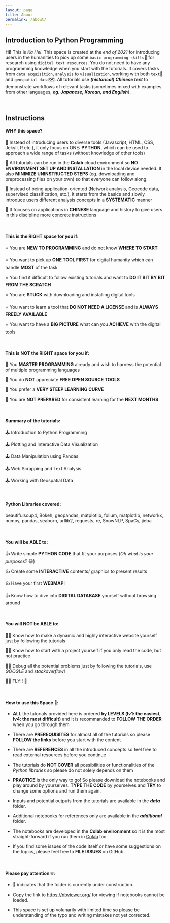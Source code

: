 ```yaml
---
layout: page
title: About
permalink: /about/
---
```


## Introduction to Python Programming

**Hi!** This is *Ka Hei*. This space is created at the *end of 2021* for introducing users in the humanities to pick up some `basic programming skills`📍 for research using `digital text resources`. You do not need to have any programming knowledge when you start with the tutorials. It covers tasks from `data acquisition`, `analysis` to `visualization`, working with both `text`📜 and `geospatial data`🗺️. All tutorials use ***(historical) Chinese text*** to demonstrate workflows of relevant tasks (sometimes mixed with examples from other languages, ***eg. Japanese, Korean, and English***).

<br>

## Instructions

#### WHY this space?

🔎 Instead of introducing users to diverse tools (Javascript, HTML, CSS, Jekyll, R etc.), it only focus on ONE: **PYTHON**, which can be used to approach a wide range of tasks (without knowledge of other tools)

🔎 All tutorials can be run in the **Colab** cloud environment so **NO ENVIRONMENT SET UP AND INSTALLATION** in the local device needed. It also **MINIMIZE UNINSTRUCTED STEPS** (eg. downloading and preprocessing files on your own) so that everyone can follow along.

🔎 Instead of being application-oriented (Network analysis, Geocode data, supervised classification, etc.), it starts from the basics and slowly introduce users different analysis concepts in a **SYSTEMATIC** manner

🔎 It focuses on applications in **CHINESE** language and history to give users in this discipline more concrete instructions

<br>

#### This is the RIGHT space for you if:

⭐ You are **NEW TO PROGRAMMING** and do not know **WHERE TO START**

⭐ You want to pick up **ONE TOOL FIRST** for digital humanity which can handle **MOST** of the task

⭐ You find it difficult to follow existing tutorials and want to **DO IT BIT BY BIT FROM THE SCRATCH**

⭐ You are **STUCK** with downloading and installing digital tools

⭐ You want to learn a tool that **DO NOT NEED A LICENSE** and is **ALWAYS FREELY AVAILABLE**

⭐ You want to have a **BIG PICTURE** what can you **ACHIEVE** with the digital tools

<br>

#### This is NOT the RIGHT space for you if:

🤔 You **MASTER PROGRAMMING** already and wish to harness the potential of multiple programming languages

🤔 You do **NOT** appreciate **FREE OPEN SOURCE TOOLS**

🤔 You prefer a **VERY STEEP LEARNING CURVE** 

🤔 You are **NOT PREPARED** for consistent learning for the **NEXT MONTHS**

<br>

#### Summary of the tutorials:

🕹️ Introduction to Python Programming

🕹️ Plotting and Interactive Data Visualization

🕹️ Data Manipulation using Pandas

🕹️ Web Scrapping and Text Analysis

🕹️ Working with Geospatial Data

<br>

#### Python Libraries covered:

beautifulsoup4, Bokeh, geopandas, matplotlib, folium, matplotlib, networkx, numpy, pandas, seaborn, urllib2, requests, re, SnowNLP, SpaCy, jieba


<br>

#### You will be ABLE to:

👍 Write simple **PYTHON CODE** that fit your purposes (*Oh what is your purposes?* 😃)

👍 Create some **INTERACTIVE** contents/ graphics to present results

👍 Have your first **WEBMAP**!

👍 Know how to dive into **DIGITAL DATABASE** yourself without browsing around

<br>

#### You will NOT be ABLE to:

🙅‍♀️ Know how to make a dynamic and highly interactive website yourself just by following the tutorials

🙅‍♀️ Know how to start with a project yourself if you only read the code, but not practice

🙅‍♀️ Debug all the potential problems just by following the tutorials, use *GOOGLE* and *stackoverflow*!

🙅‍♀️ FLY!! 🐤

<br>

#### How to use this Space 🚀:

* **ALL** the tutorials provided here is ordered **by LEVELS (lv1: the easiest, lv4: the most difficult)** and it is recommanded to **FOLLOW THE ORDER** when you go through them

* There are **PREREQUISITES** for almost all of the tutorials so please **FOLLOW the links** before you start with the content

* There are **REFERENCES** in all the introduced concepts so feel free to read external resources before you continue

* The tutorials do **NOT COVER** all possibilities or functionalities of the *Python libraries* so please do not solely depends on them

* **PRACTICE** is the only way to go! So please download the notebooks and play around by yourselves. **TYPE THE CODE** by yourselves and **TRY** to change some options and run them again.

* Inputs and potential outputs from the tutorials are available in the ***data*** folder.

* Additional notebooks for references only are available in the ***additional*** folder.

* The notebooks are developed in the **Colab environment** so it is the most straight-forward if you run them in [Colab](https://colab.research.google.com/?utm_source=scs-index) too.

* If you find some issues of the code itself or have some suggestions on the topics, please feel free to **FILE ISSUES** on GitHub.

<br>

#### Please pay attention 💡:

* 👷 indicates that the folder is currently under construction.

* Copy the link to https://nbviewer.org/ for viewing if notebooks cannot be loaded.

* This space is set up volunarily with limited time so please be understanding of the typo and writing mistakes not yet corrected.

<br>

